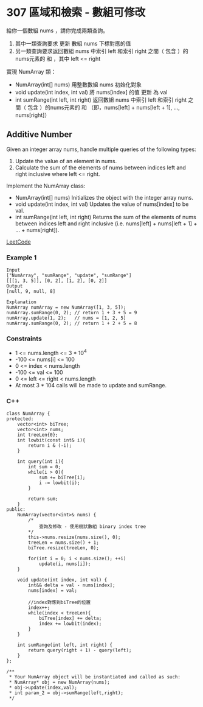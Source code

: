 # 307 區域和檢索 - 數組可修改

給你一個數組 nums ，請你完成兩類查詢。

1. 其中一類查詢要求 更新 數組 nums 下標對應的值
2. 另一類查詢要求返回數組 nums 中索引 left 和索引 right 之間（ 包含 ）的nums元素的 和 ，其中 left <= right

實現 NumArray 類：

* NumArray(int[] nums) 用整數數組 nums 初始化對象
* void update(int index, int val) 將 nums[index] 的值 更新 為 val
* int sumRange(int left, int right) 返回數組 nums 中索引 left 和索引 right 之間（ 包含 ）的nums元素的 和 （即，nums[left] + nums[left + 1], ..., nums[right]）

## Additive Number

Given an integer array nums, handle multiple queries of the following types:

1. Update the value of an element in nums.
2. Calculate the sum of the elements of nums between indices left and right inclusive where left <= right.

Implement the NumArray class:

* NumArray(int[] nums) Initializes the object with the integer array nums.
* void update(int index, int val) Updates the value of nums[index] to be val.
* int sumRange(int left, int right) Returns the sum of the elements of nums between indices left and right inclusive (i.e. nums[left] + nums[left + 1] + ... + nums[right]).
 
[LeetCode](https://leetcode.cn/problems/range-sum-query-mutable/)

### Example 1

```
Input
["NumArray", "sumRange", "update", "sumRange"]
[[[1, 3, 5]], [0, 2], [1, 2], [0, 2]]
Output
[null, 9, null, 8]

Explanation
NumArray numArray = new NumArray([1, 3, 5]);
numArray.sumRange(0, 2); // return 1 + 3 + 5 = 9
numArray.update(1, 2);   // nums = [1, 2, 5]
numArray.sumRange(0, 2); // return 1 + 2 + 5 = 8
```


### Constraints

* 1 <= nums.length <= 3 * 10<sup>4</sup>
* -100 <= nums[i] <= 100
* 0 <= index < nums.length
* -100 <= val <= 100
* 0 <= left <= right < nums.length
* At most 3 * 104 calls will be made to update and sumRange.

### C++ 

```
class NumArray {
protected:
    vector<int> biTree;
    vector<int> nums;
    int treeLen{0};
    int lowbit(const int& i){
        return i & (-i);
    }

    int query(int i){
        int sum = 0;
        while(i > 0){
            sum += biTree[i];
            i -= lowbit(i);
        }

        return sum;
    }
public:
    NumArray(vector<int>& nums) {
        /*
            查詢及修改 - 使用樹狀數組 binary index tree
        */
        this->nums.resize(nums.size(), 0);
        treeLen = nums.size() + 1;
        biTree.resize(treeLen, 0);

        for(int i = 0; i < nums.size(); ++i)
            update(i, nums[i]);
    }
    
    void update(int index, int val) {
        int&& delta = val - nums[index];
        nums[index] = val;

        //index對應到biTree的位置
        index++;
        while(index < treeLen){
            biTree[index] += delta;
            index += lowbit(index);
        }
    }
    
    int sumRange(int left, int right) {
        return query(right + 1) - query(left);
    }
};

/**
 * Your NumArray object will be instantiated and called as such:
 * NumArray* obj = new NumArray(nums);
 * obj->update(index,val);
 * int param_2 = obj->sumRange(left,right);
 */
```